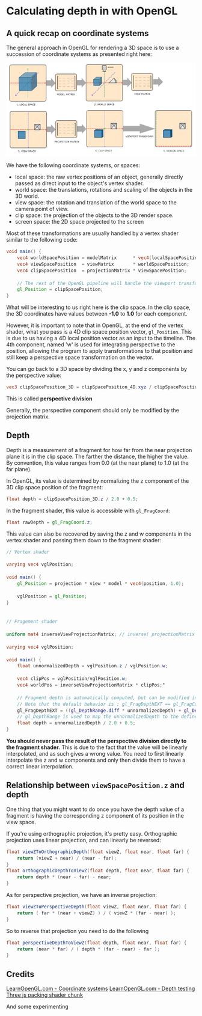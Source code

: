 # Calculating depth in with OpenGL

## A quick recap on coordinate systems

The general approach in OpenGL for rendering a 3D space is to use a succession of
coordinate systems as presented right here:

![Coordinate systems](./img/coordinate_systems.png?raw=true)

We have the following coordinate systems, or spaces:
- local space: the raw vertex positions of an object, generally directly passed as direct input to the object's
  vertex shader.
- world space: the translations, rotations and scaling of the objects in the 3D world.
- view space: the rotation and translation of the world space to the camera point of view.
- clip space: the projection of the objects to the 3D render space.
- screen space: the 2D space projected to the screen

Most of these transformations are usually handled by a vertex shader similar to the following code:
```glsl
void main() {
    vec4 worldSpacePosition = modelMatrix      * vec4(localSpacePosition, 1.0);
    vec4 viewSpacePosition  = viewMatrix       * worldSpacePosition;
    vec4 clipSpacePosition  = projectionMatrix * viewSpacePosition;

    // The rest of the OpenGL pipeline will handle the viewport transformation from there
    gl_Position = clipSpacePosition;
}
```

What will be interesting to us right here is the clip space.
In the clip space, the 3D coordinates have values between **-1.0** to **1.0** for each component.

However, it is important to note that in OpenGL, at the end of the vertex shader, what you pass is a 4D clip space
position vector, ```gl_Position```.
This is due to us having a 4D local position vector as an input to the timeline. The 4th component, named 'w' is
used for integrating perspective to the position, allowing the program to apply transformations to that position
and still keep a perspective space transformation on the vector.

You can go back to a 3D space by dividing the x, y and z components by the perspective value:
```glsl
vec3 clipSpacePosition_3D = clipSpacePosition_4D.xyz / clipSpacePosition_4D.w;
```
This is called **perspective division**

Generally, the perspective component should only be modified by the projection matrix.

## Depth

Depth is a measurement of a fragment for how far from the near projection plane it is in the clip space.
The farther the distance, the higher the value.
By convention, this value ranges from 0.0 (at the near plane) to 1.0 (at the far plane).

In OpenGL, its value is determined by normalizing the z component of the 3D clip space position of the fragment:
```glsl
float depth = clipSpacePosition_3D.z / 2.0 + 0.5;
```

In the fragment shader, this value is accessible with ```gl_FragCoord```:
```glsl
float rawDepth = gl_FragCoord.z;
```

This value can also be recovered by saving the z and w components in the vertex shader and passing them down to the
fragment shader:
```glsl
// Vertex shader

varying vec4 vglPosition;

void main() {
    gl_Position = projection * view * model * vec4(position, 1.0);

    vglPosition = gl_Position;
}


// Fragement shader

uniform mat4 inverseViewProjectionMatrix; // inverse( projectionMatrix * viewMatrix )

varying vec4 vglPosition;

void main() {
    float unnormalizedDepth = vglPosition.z / vglPosition.w;
    
    vec4 clipPos = vglPosition/vglPosition.w;
    vec4 worldPos = inverseViewProjectionMatrix * clipPos;"

    // Fragment depth is automatically computed, but can be modified in WebGL with the appropriate extension :
    // Note that the default behavior is : gl_FragDepthEXT == gl_FragCoord.z
    gl_FragDepthEXT = ((gl_DepthRange.diff * unnormalizedDepth) + gl_DepthRange.near + gl_DepthRange.far) / 2.0;
    // gl_DepthRange is used to map the unnormalizedDepth to the defined depth range. Default is near = 0 and far = 1, which gives :
    float depth = unnormalizedDepth / 2.0 + 0.5;
}
```

**You should never pass the result of the perspective division directly to the fragment shader.**
This is due to the fact that the value will be linearly interpolated, and as such gives a wrong value.
You need to first linearly interpolate the z and w components and only then divide them to have a correct linear
interpolation.


## Relationship between ```viewSpacePosition.z``` and depth

One thing that you might want to do once you have the depth value of a fragment is having the corresponding z
component of its position in the view space.

If you're using orthographic projection, it's pretty easy. Orthographic projection uses linear projection, and can
linearly be reversed:
```glsl
float viewZToOrthographicDepth(float viewZ, float near, float far) {
	return (viewZ + near) / (near - far);
}
float orthographicDepthToViewZ(float depth, float near, float far) {
	return depth * (near - far) - near;
}
```

As for perspective projection, we have an inverse projection:
```glsl
float viewZToPerspectiveDepth(float viewZ, float near, float far) {
    return ( far * (near + viewZ) ) / ( viewZ * (far - near) );
}
```
So to reverse that projection you need to do the following
```glsl
float perspectiveDepthToViewZ(float depth, float near, float far) {
    return (near * far) / ( depth * (far - near) - far );
}
```


## Credits

[LearnOpenGL.com - Coordinate systems](https://learnopengl.com/Getting-started/Coordinate-Systems)
[LearnOpenGL.com - Depth testing](https://learnopengl.com/Advanced-OpenGL/Depth-testing)
[Three js packing shader chunk](https://github.com/mrdoob/three.js/blob/dev/src/renderers/shaders/ShaderChunk/packing.glsl.js)

And some experimenting
